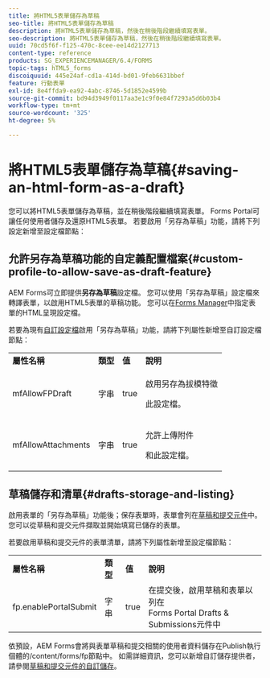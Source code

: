 ```yaml
---
title: 將HTML5表單儲存為草稿
seo-title: 將HTML5表單儲存為草稿
description: 將HTML5表單儲存為草稿，然後在稍後階段繼續填寫表單。
seo-description: 將HTML5表單儲存為草稿，然後在稍後階段繼續填寫表單。
uuid: 70cd5f6f-f125-470c-8cee-ee14d2127713
content-type: reference
products: SG_EXPERIENCEMANAGER/6.4/FORMS
topic-tags: hTML5_forms
discoiquuid: 445e24af-cd1a-414d-bd01-9feb6631bbef
feature: 行動表單
exl-id: 8e4ffda9-ea92-4abc-8746-5d1852e4599b
source-git-commit: bd94d3949f0117aa3e1c9f0e84f7293a5d6b03b4
workflow-type: tm+mt
source-wordcount: '325'
ht-degree: 5%

---
```


# 將HTML5表單儲存為草稿{#saving-an-html-form-as-a-draft}

您可以將HTML5表單儲存為草稿，並在稍後階段繼續填寫表單。 Forms Portal可讓任何使用者儲存及還原HTML5表單。 若要啟用「另存為草稿」功能，請將下列設定新增至設定檔節點：

## 允許另存為草稿功能的自定義配置檔案{#custom-profile-to-allow-save-as-draft-feature}

AEM Forms可立即提供&#x200B;**另存為草稿**&#x200B;設定檔。 您可以使用「另存為草稿」設定檔來轉譯表單，以啟用HTML5表單的草稿功能。 您可以在[Forms Manager](/help/forms/using/introduction-managing-forms.md)中指定表單的HTML呈現設定檔。

若要為現有[自訂設定檔](/help/forms/using/custom-profile.md)啟用「另存為草稿」功能，請將下列屬性新增至自訂設定檔節點：

<table> 
 <tbody> 
  <tr> 
   <td><strong>屬性名稱</strong></td> 
   <td><strong>類型</strong></td> 
   <td><strong>值</strong></td> 
   <td><strong>說明</strong></td> 
  </tr> 
  <tr> 
   <td>mfAllowFPDraft</td> 
   <td>字串</td> 
   <td>true</td> 
   <td><p>啟用另存為拔模特徵</p> <p>此設定檔。</p> </td> 
  </tr> 
  <tr> 
   <td>mfAllowAttachments</td> 
   <td>字串</td> 
   <td>true</td> 
   <td><p>允許上傳附件</p> <p>和此設定檔。</p> </td> 
  </tr> 
 </tbody> 
</table>

## 草稿儲存和清單{#drafts-storage-and-listing}

啟用表單的「另存為草稿」功能後；保存表單時，表單會列在[草稿和提交元件](/help/forms/using/draft-submission-component.md)中。 您可以從草稿和提交元件擷取並開始填寫已儲存的表單。

若要啟用草稿和提交元件的表單清單，請將下列屬性新增至設定檔節點：

<table> 
 <tbody> 
  <tr> 
   <td><strong>屬性名稱</strong></td> 
   <td><strong>類型</strong></td> 
   <td><strong>值</strong></td> 
   <td><strong>說明</strong></td> 
  </tr> 
  <tr> 
   <td>fp.enablePortalSubmit</td> 
   <td>字串</td> 
   <td>true</td> 
   <td>在提交後，啟用草稿和表單以列在<br /> Forms Portal Drafts &amp; Submissions元件中</td> 
  </tr> 
 </tbody> 
</table>

依預設，AEM Forms會將與表單草稿和提交相關的使用者資料儲存在Publish執行個體的/content/forms/fp節點中。 如需詳細資訊，您可以新增自訂儲存提供者，請參閱[草稿和提交元件的自訂儲存](/help/forms/using/adding-custom-storage-provider-forms.md)。
